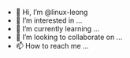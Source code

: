- 👋 Hi, I’m @linux-leong
- 👀 I’m interested in ...
- 🌱 I’m currently learning ...
- 💞️ I’m looking to collaborate on ...
- 📫 How to reach me ...

<!---
linux-leong/linux-leong is a ✨ special ✨ repository because its `README.md` (this file) appears on your GitHub profile.
You can click the Preview link to take a look at your changes.
--->

